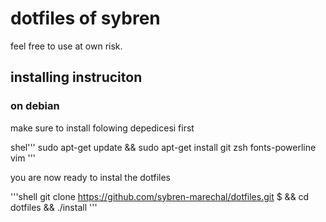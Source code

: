  # dotfiles of sybren

feel free to use at own risk.

## installing instruciton

### on debian

make sure  to install folowing depedicesi  first

shel'''
sudo apt-get update &&  sudo apt-get install git zsh fonts-powerline vim
'''

you are now ready to instal the dotfiles

'''shell
git clone https://github.com/sybren-marechal/dotfiles.git $ && cd dotfiles && ./install
'''



